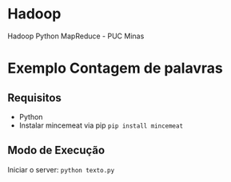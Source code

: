 # Hadoop
Hadoop Python MapReduce - PUC Minas 

# Exemplo Contagem de palavras

## Requisitos
- Python
- Instalar mincemeat via pip `pip install mincemeat`

## Modo de Execução
Iniciar o server: `python texto.py`

